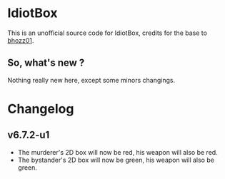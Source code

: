 # IdiotBox
This is an unofficial source code for IdiotBox, credits for the base to [bhozz01](https://github.com/bhozz01).

## So, what's new ?
Nothing really new here, except some minors changings.

# Changelog
## v6.7.2-u1
* The murderer's 2D box will now be red, his weapon will also be red.
* The bystander's 2D box will now be green, his weapon will also be green.
